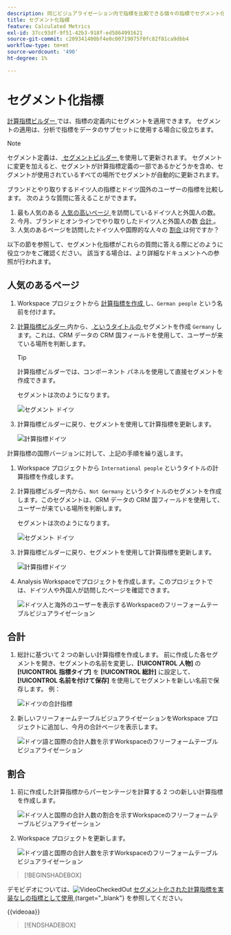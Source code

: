 ```yaml
---
description: 同じビジュアライゼーション内で指標を比較できる個々の指標でセグメント化する方法を説明します。
title: セグメント化指標
feature: Calculated Metrics
exl-id: 37cc93df-9f51-42b3-918f-ed5864991621
source-git-commit: c209341400bf4e0c00719075f0fc82f81ca9dbb4
workflow-type: tm+mt
source-wordcount: '490'
ht-degree: 1%

---
```


# セグメント化指標

[ 計算指標ビルダー ](cm-build-metrics.md#definition-builder) では、指標の定義内にセグメントを適用できます。 セグメントの適用は、分析で指標をデータのサブセットに使用する場合に役立ちます。

>[!NOTE]
>
>セグメント定義は、[ セグメントビルダー ](/help/components/segments/seg-builder.md) を使用して更新されます。 セグメントに変更を加えると、セグメントが計算指標定義の一部であるかどうかを含め、セグメントが使用されているすべての場所でセグメントが自動的に更新されます。
>

ブランドとやり取りするドイツ人の指標とドイツ国外のユーザーの指標を比較します。 次のような質問に答えることができます。

1. 最も人気のある [ 人気の高いページ ](#popular-pages) を訪問しているドイツ人と外国人の数。
1. 今月、ブランドとオンラインでやり取りしたドイツ人と外国人の数 [ 合計 ](#totals)。
1. 人気のあるページを訪問したドイツ人や国際的な人々の [ 割合 ](#percentages) は何ですか？

以下の節を参照して、セグメント化指標がこれらの質問に答える際にどのように役立つかをご確認ください。 該当する場合は、より詳細なドキュメントへの参照が行われます。

## 人気のあるページ

1. Workspace プロジェクトから [ 計算指標を作成 ](cm-workflow.md) し、`German people` という名前を付けます。
1. [ 計算指標ビルダー ](cm-build-metrics.md) 内から、[ というタイトルの ](/help/components/segments/seg-builder.md) セグメントを作成 `Germany` します。これは、CRM データの CRM 国フィールドを使用して、ユーザーが来ている場所を判断します。

   >[!TIP]
   >
   >計算指標ビルダーでは、コンポーネント パネルを使用して直接セグメントを作成できます。
   >   

   セグメントは次のようになります。

   ![ セグメント ドイツ ](assets/filter-germany.png)

1. 計算指標ビルダーに戻り、セグメントを使用して計算指標を更新します。

   ![ 計算指標ドイツ ](assets/calculated-metric-germany.png)

計算指標の国際バージョンに対して、上記の手順を繰り返します。

1. Workspace プロジェクトから `International people` というタイトルの計算指標を作成します。
1. 計算指標ビルダー内から、`Not Germany` というタイトルのセグメントを作成します。このセグメントは、CRM データの CRM 国フィールドを使用して、ユーザーが来ている場所を判断します。

   セグメントは次のようになります。

   ![ セグメント ドイツ ](assets/filter-not-germany.png)

1. 計算指標ビルダーに戻り、セグメントを使用して計算指標を更新します。

   ![ 計算指標ドイツ ](assets/calculated-metric-notgermany.png)


1. Analysis Workspaceでプロジェクトを作成します。このプロジェクトでは、ドイツ人や外国人が訪問したページを確認できます。

   ![ ドイツ人と海外のユーザーを表示するWorkspaceのフリーフォームテーブルビジュアライゼーション ](assets/workspace-german-vs-international.png)


## 合計

1. 総計に基づいて 2 つの新しい計算指標を作成します。 前に作成した各セグメントを開き、セグメントの名前を変更し、**[!UICONTROL 人物]** の **[!UICONTROL 指標タイプ]** を **[!UICONTROL 総計]** に設定して、**[!UICONTROL 名前を付けて保存]** を使用してセグメントを新しい名前で保存します。 例：

   ![ ドイツの合計指標 ](assets/calculated-metric-germany-total.png)

1. 新しいフリーフォームテーブルビジュアライゼーションをWorkspace プロジェクトに追加し、今月の合計ページを表示します。

   ![ ドイツ語と国際の合計人数を示すWorkspaceのフリーフォームテーブルビジュアライゼーション ](assets/workspace-german-vs-international-totals.png)


## 割合

1. 前に作成した計算指標からパーセンテージを計算する 2 つの新しい計算指標を作成します。

   ![ ドイツ人と国際の合計人数の割合を示すWorkspaceのフリーフォームテーブルビジュアライゼーション ](assets/calculated-metric-germany-total-percentage.png)


1. Workspace プロジェクトを更新します。

   ![ ドイツ語と国際の合計人数を示すWorkspaceのフリーフォームテーブルビジュアライゼーション ](assets/workspace-german-vs-international-totals-percentage.png)



>[!BEGINSHADEBOX]

デモビデオについては、![VideoCheckedOut](/help/assets/icons/VideoCheckedOut.svg) [ セグメント化された計算指標を実装なしの指標として使用 ](https://video.tv.adobe.com/v/37946?quality=12&learn=on&captions=jpn){target="_blank"} を参照してください。

{{videoaa}}

>[!ENDSHADEBOX]

